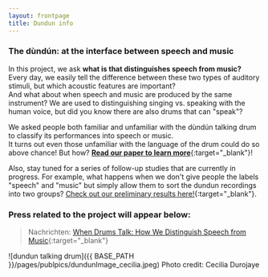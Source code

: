 ```yaml
---
layout: frontpage
title: Dundun info
---
```

### The dùndún: at the interface between speech and music 

In this project, we ask **what is that distinguishes speech from music?**   
Every day, we easily tell the difference between these two types of auditory stimuli, but which acoustic features are important?  
And what about when speech and music are produced by the same instrument? We are used to distinguishing singing vs. speaking with the human voice, but did you know there are also drums that can "speak"?   

We asked people both familiar and unfamiliar with the dùndún talking drum to classify its performances into speech or music.  
It turns out even those unfamiliar with the language of the drum could do so above chance! But how?
[**Read our paper to learn more**](https://doi.org/10.3389/fpsyg.2021.652673){:target="_blank"}!   

Also, stay tuned for a series of follow-up studies that are currently in progress. For example, what happens when we don't give people the labels "speech" and "music" but simply allow them to sort the dundun recordings into two groups? [Check out our preliminary results here!](https://lkfink.github.io/assets/Fink_dundun_Japan.pdf){:target="_blank"}. 



### Press related to the project will appear below: 
> Nachrichten: [When Drums Talk: How We Distinguish Speech from Music](https://nachrichten.idw-online.de/2021/07/13/when-drums-talk-how-we-distinguish-speech-from-music/){:target="_blank"}

![dundun talking drum]({{ BASE_PATH }}/pages/publpics/dundunImage_cecilia.jpeg) 
Photo credit: Cecilia Durojaye
